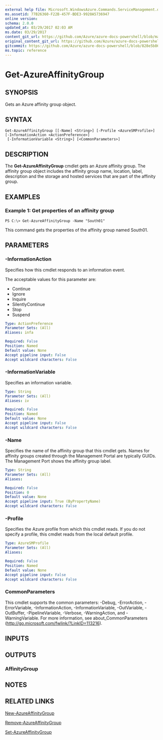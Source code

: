 ```yaml
---
external help file: Microsoft.WindowsAzure.Commands.ServiceManagement.dll-Help.xml
ms.assetid: 77B26360-F22B-457F-BDE3-9920A5736947
online version:
schema: 2.0.0
updated_at: 03/29/2017 02:03 AM
ms.date: 03/29/2017
content_git_url: https://github.com/Azure/azure-docs-powershell/blob/master/azureps-cmdlets-docs/ServiceManagement/Azure/v3.7.0/Get-AzureAffinityGroup.md
original_content_git_url: https://github.com/Azure/azure-docs-powershell/blob/master/azureps-cmdlets-docs/ServiceManagement/Azure/v3.7.0/Get-AzureAffinityGroup.md
gitcommit: https://github.com/Azure/azure-docs-powershell/blob/828e5b8648af6bdf3119ffe0cd409647f00de183
ms.topic: reference
---
```


# Get-AzureAffinityGroup

## SYNOPSIS
Gets an Azure affinity group object.

## SYNTAX

```
Get-AzureAffinityGroup [[-Name] <String>] [-Profile <AzureSMProfile>] [-InformationAction <ActionPreference>]
 [-InformationVariable <String>] [<CommonParameters>]
```

## DESCRIPTION
The **Get-AzureAffinityGroup** cmdlet gets an Azure affinity group.
The affinity group object includes the affinity group name, location, label, description and the storage and hosted services that are part of the affinity group.

## EXAMPLES

### Example 1: Get properties of an affinity group
```
PS C:\> Get-AzureAffinityGroup -Name "South01"
```

This command gets the properties of the affinity group named South01.

## PARAMETERS

### -InformationAction
Specifies how this cmdlet responds to an information event.

The acceptable values for this parameter are:

- Continue
- Ignore
- Inquire
- SilentlyContinue
- Stop
- Suspend

```yaml
Type: ActionPreference
Parameter Sets: (All)
Aliases: infa

Required: False
Position: Named
Default value: None
Accept pipeline input: False
Accept wildcard characters: False
```

### -InformationVariable
Specifies an information variable.

```yaml
Type: String
Parameter Sets: (All)
Aliases: iv

Required: False
Position: Named
Default value: None
Accept pipeline input: False
Accept wildcard characters: False
```

### -Name
Specifies the name of the affinity group that this cmdlet gets.
Names for affinity groups created through the Management Portal are typically GUIDs.
The Management Port shows the affinity group label.

```yaml
Type: String
Parameter Sets: (All)
Aliases: 

Required: False
Position: 0
Default value: None
Accept pipeline input: True (ByPropertyName)
Accept wildcard characters: False
```

### -Profile
Specifies the Azure profile from which this cmdlet reads.
If you do not specify a profile, this cmdlet reads from the local default profile.

```yaml
Type: AzureSMProfile
Parameter Sets: (All)
Aliases: 

Required: False
Position: Named
Default value: None
Accept pipeline input: False
Accept wildcard characters: False
```

### CommonParameters
This cmdlet supports the common parameters: -Debug, -ErrorAction, -ErrorVariable, -InformationAction, -InformationVariable, -OutVariable, -OutBuffer, -PipelineVariable, -Verbose, -WarningAction, and -WarningVariable. For more information, see about_CommonParameters (http://go.microsoft.com/fwlink/?LinkID=113216).

## INPUTS

## OUTPUTS

### AffinityGroup

## NOTES

## RELATED LINKS

[New-AzureAffinityGroup](./New-AzureAffinityGroup.md)

[Remove-AzureAffinityGroup](./Remove-AzureAffinityGroup.md)

[Set-AzureAffinityGroup](./Set-AzureAffinityGroup.md)


